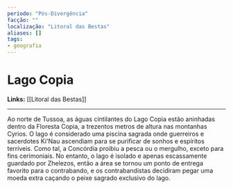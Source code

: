 ```yaml
---
período: "Pós-Divergência"
facção: ""
localização: "Litoral das Bestas"
aliases: []
tags:
- geografia
---
```


# **Lago Copia**

**Links:** [[Litoral das Bestas]]

---
Ao norte de Tussoa, as águas cintilantes do Lago Copia estão aninhadas dentro da Floresta Copia, a trezentos metros de altura nas montanhas Cyrios. O lago é considerado uma piscina sagrada onde guerreiros e sacerdotes Ki'Nau ascendiam para se purificar de sonhos e espíritos terríveis. Como tal, a Concórdia proibiu a pesca ou o mergulho, exceto para fins cerimoniais. No entanto, o lago é isolado e apenas escassamente guardado por Zhelezos, então a área se tornou um ponto de entrega favorito para o contrabando, e os contrabandistas decidiram pegar uma moeda extra caçando o peixe sagrado exclusivo do lago.